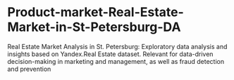 # Product-market-Real-Estate-Market-in-St-Petersburg-DA
Real Estate Market Analysis in St. Petersburg: Exploratory data analysis and insights based on Yandex.Real Estate dataset. Relevant for data-driven decision-making in marketing and management, as well as fraud detection and prevention
